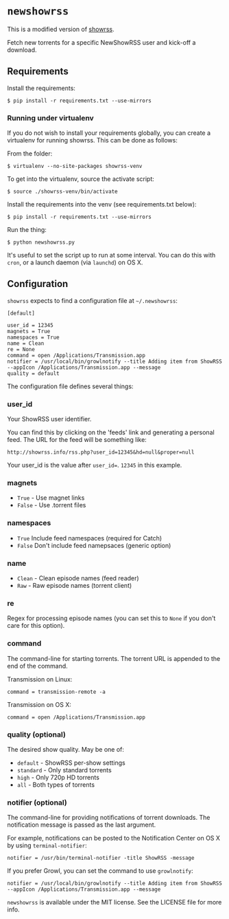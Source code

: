 `newshowrss`
=======

This is a modified version of [showrss](https://github.com/jbmorley/showrss).

Fetch new torrents for a specific NewShowRSS user and kick-off a download.

Requirements
------------

Install the requirements:

    $ pip install -r requirements.txt --use-mirrors

### Running under virtualenv

If you do not wish to install your requirements globally, you can create a virtualenv for running showrss. This can be done as follows:

From the folder:

    $ virtualenv --no-site-packages showrss-venv

To get into the virtualenv, source the activate script:

    $ source ./showrss-venv/bin/activate
    
Install the requirements into the venv (see requirements.txt below):

    $ pip install -r requirements.txt --use-mirrors

Run the thing:

    $ python newshowrss.py

It's useful to set the script up to run at some interval.  You can do this with `cron`, or a launch daemon (via `launchd`) on OS X.

Configuration
-------------

`showrss` expects to find a configuration file at `~/.newshowrss`:

    [default]
    
    user_id = 12345
    magnets = True
    namespaces = True
    name = Clean
    re = None
    command = open /Applications/Transmission.app
    notifier = /usr/local/bin/growlnotify --title Adding item from ShowRSS --appIcon /Applications/Transmission.app --message
    quality = default

The configuration file defines several things:

### user_id

Your ShowRSS user identifier.

You can find this by clicking on the 'feeds' link and generating a personal feed. The URL for the feed will be something like:

    http://showrss.info/rss.php?user_id=12345&hd=null&proper=null

Your user_id is the value after `user_id=`. `12345` in this example.

### magnets

- `True` - Use magnet links
- `False` - Use .torrent files

### namespaces

- `True` Include feed namespaces (required for Catch)
- `False` Don't include feed namepsaces (generic option)

### name

- `Clean` - Clean episode names (feed reader)
- `Raw` - Raw episode names (torrent client)

### re

Regex for processing episode names (you can set this to `None` if you don't care for this option).

### command

The command-line for starting torrents. The torrent URL is appended to the end of the command.

Transmission on Linux:


    command = transmission-remote -a

Transmission on OS X:

    command = open /Applications/Transmission.app

### quality (optional)

The desired show quality. May be one of:

- `default` - ShowRSS per-show settings
- `standard` - Only standard torrents
- `high` - Only 720p HD torrents
- `all` - Both types of torrents

### notifier (optional)

The command-line for providing notifications of torrent downloads. The notification message is passed as the last argument.

For example, notifications can be posted to the Notification Center on OS X by using `terminal-notifier`:

    notifier = /usr/bin/terminal-notifier -title ShowRSS -message
    
If you prefer Growl, you can set the command to use `growlnotify`:

    notifier = /usr/local/bin/growlnotify --title Adding item from ShowRSS --appIcon /Applications/Transmission.app --message

`newshowrss` is available under the MIT license. See the LICENSE file for more info.

